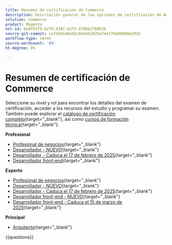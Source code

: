 ```yaml
---
title: Resumen de certificación de Commerce
description: Descripción general de las opciones de certificación de Adobe Commerce
solution: Commerce
product: Magento
exl-id: 8a9f63f9-b2f9-438f-b1f5-8706b2768626
source-git-commit: cefdda546e5bc8e5462876a74ef78dd6689e2026
workflow-type: tm+mt
source-wordcount: '84'
ht-degree: 0%

---
```


# Resumen de certificación de Commerce

Seleccione su nivel y rol para encontrar los detalles del examen de certificación, acceder a los recursos del estudio y programar su examen. También puede explorar el [catálogo de certificación completo](https://certification.adobe.com/certifications){target="_blank"}, así como [cursos de formación técnica](https://certification.adobe.com/courses/?/courses){target="_blank"}.

**Profesional**

* [Profesional de negocios](https://certification.adobe.com/certification/business-practitioner-professional){target="_blank"} <!--AD0-E712-->
* [Desarrollador - NUEVO](https://certification.adobe.com/certification/adobe-commerce-developer-professional-v2){target="_blank"} <!--AD0-E724-->
* [Desarrollador - Caduca el 17 de febrero de 2025](https://certification.adobe.com/certification/commerce-developer-professional){target="_blank"} <!--AD0-E717-->
* [Desarrollador front-end](https://certification.adobe.com/certification/front-end-developer-professional){target="_blank"} <!--AD0-E721-->

**Experto**

* [Profesional de negocios](https://certification.adobe.com/certification/adobe-commerce-business-practitioner-expert){target="_blank"} <!--AD0-E708-->
* [Desarrollador - NUEVO](https://certification.adobe.com/certification/adobe-commerce-developer-expert-v2){target="_blank"} <!--AD0-E716-->
* [Desarrollador - Caduca el 17 de febrero de 2025](https://certification.adobe.com/certification/adobe-commerce-developer-expert){target="_blank"} <!--AD0-E716-->
* [Desarrollador front-end - NUEVO](https://certification.adobe.com/certification/front-end-developer-expert-v2){target="_blank"} <!--AD0-E727-->
* [Desarrollador front-end - Caduca el 15 de marzo de 2025](https://certification.adobe.com/certification/front-end-developer-expert){target="_blank"} <!--AD0-E720-->

**Principal**

* [Arquitecto](https://certification.adobe.com/certification/commerce-architect-master){target="_blank"} <!--AD0-E722-->

{{questions}}

